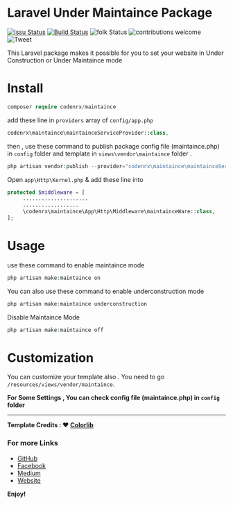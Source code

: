 # Laravel Under Maintaince Package

[![issu Status](https://img.shields.io/github/issues/codenrx/Laravel-Under-Maintaince)](https://github.com/codenrx/Laravel-Under-Maintaince/issues)
[![Build Status](https://travis-ci.org/boennemann/badges.svg?branch=master)](https://github.com/codenrx/Laravel-Under-Maintaince/releases) ![folk Status](https://img.shields.io/github/forks/codenrx/Laravel-Under-Maintaince)
![contributions welcome](https://img.shields.io/badge/contributions-welcome-brightgreen.svg?style=flat)
![Tweet](https://img.shields.io/twitter/url?url=https%3A%2F%2Fgithub.com%2Fcodenrx%2FLaravel-Under-Maintaince)

This Laravel package makes it possible for you to set your website in Under Construction or Under Maintaince  mode

# Install

```php 
composer require codenrx/maintaince
```

add these line in `providers` array of `config/app.php`

```php
codenrx\maintaince\maintainceServiceProvider::class,
```

then ,
use these command to publish package config file (maintaince.php) in `config` folder and template in `views\vendor\maintaince` folder .

```php
php artisan vendor:publish --provider="codenrx\maintaince\maintainceServiceProvider"
```

Open `app\Http\Kernel.php` & add these line into 

```php
protected $middleware = [
     .....................
     ..................
     \codenrx\maintaince\App\Http\Middleware\maintainceWare::class,
];
```

# Usage

use these command to enable maintaince mode

```php
php artisan make:maintaince on
```

You can also use these command to enable underconstruction mode

```php
php artisan make:maintaince underconstruction
```

Disable Maintaince Mode 

```php
php artisan make:maintaince off
```

# Customization

You can customize your template also .
You need to go `/resources/views/vendor/maintaince`.

**For Some Settings , You can check config file (maintaince.php) in `config` folder**

---

**Template Credits : ❤️ [Colorlib](https://colorlib.com)**

### For more Links

- [GitHub](https://github.com/IANirab)
- [Facebook](https://web.facebook.com/istiaq.nirab.1)
- [Medium](https://medium.com/@nirab)
- [Website](https://codenrx.com)

**Enjoy!**
